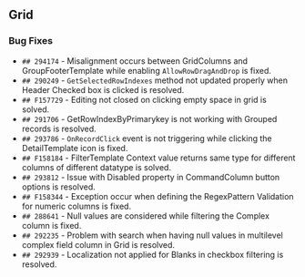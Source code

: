 ##  Grid

###    Bug Fixes

- `## 294174` - Misalignment occurs between GridColumns and GroupFooterTemplate while enabling `AllowRowDragAndDrop` is fixed.
- `## 290249` - `GetSelectedRowIndexes` method not updated properly when Header Checked box is clicked is resolved.
- `## F157729` - Editing not closed on clicking empty space in grid is solved.
- `## 291706` - GetRowIndexByPrimarykey is not working with Grouped records is resolved.
- `## 293786` - `OnRecordClick` event is not triggering while clicking the DetailTemplate icon is fixed.
- `## F158184` - FilterTemplate Context value returns same type for different columns of different datatype is solved.
- `## 293812` - Issue with Disabled property in CommandColumn button options is resolved.
- `## F158344` - Exception occur when defining the RegexPattern Validation for numeric columns is fixed.
- `## 288641` - Null values are considered while filtering the Complex column is fixed.
- `## 292235` - Problem with search when having null values in multilevel complex field column in Grid is resolved.
- `## 292939` - Localization not applied for Blanks in checkbox filtering is resolved.
